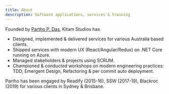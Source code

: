 ```yaml
---
title: About
description: Software applications, services & training
---
```


Founded by [Partho P. Das](https://www.linkedin.com/in/parthopdas/), Kitam Studios has

- Designed, implemented & delivered services for various Australia based clients.
- Shipped services with modern UX (React/Angular/Redux) on .NET Core running on Azure.
- Managed stakeholders & projects using SCRUM.
- Championed & conducted workshops on modern engineering practices: TDD, Emergent Design, Refactoring & per commit auto deployment.

Partho has been engaged by Readify (2015-16), SSW (2017-19), Blackroc (2019) for various clients in Sydney & Brisbane.
